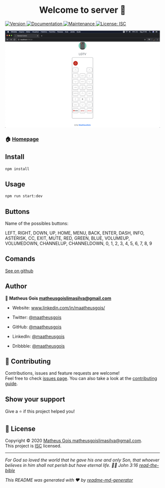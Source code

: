 <h1 align="center">Welcome to server 👋</h1>
<p>
  <a href="https://www.npmjs.com/package/server" target="_blank">
    <img alt="Version" src="https://img.shields.io/npm/v/server.svg">
  </a>
  <a href="https://github.com/MaatheusGois/LGTV-Controller#readme" target="_blank">
    <img alt="Documentation" src="https://img.shields.io/badge/documentation-yes-brightgreen.svg" />
  </a>
  <a href="https://github.com/MaatheusGois/LGTV-Controller/graphs/commit-activity" target="_blank">
    <img alt="Maintenance" src="https://img.shields.io/badge/Maintained%3F-yes-green.svg" />
  </a>
  <a href="https://github.com/MaatheusGois/LGTV-Controller/blob/master/LICENSE" target="_blank">
    <img alt="License: ISC" src="https://img.shields.io/github/license/MaatheusGois/server" />
  </a>
</p>

<p>
  <img alt="Preview" src="./preview.png">
</p>

### 🏠 [Homepage](https://github.com/MaatheusGois/LGTV-Controller#readme)

## Install

```sh
npm install
```

## Usage

```sh
npm run start:dev
```

## Buttons
Name of the possibles buttons: 
<p>
LEFT, RIGHT, DOWN, UP, HOME, MENU, BACK, ENTER, DASH, INFO, ASTERISK, CC, EXIT, MUTE, RED, GREEN, BLUE, VOLUMEUP, VOLUMEDOWN, CHANNELUP, CHANNELDOWN, 0, 1, 2, 3, 4, 5, 6, 7, 8, 9
<p>

## Comands

<a href="https://github.com/bendavid/aiopylgtv/blob/master/aiopylgtv/endpoints.py">See on github</a>

## Author

👤 **Matheus Gois <matheusgoislimasilva@gmail.com>**

- Website: www.linkedin.com/in/maatheusgois/

- Twitter: [@maatheusgois](https://twitter.com/maatheusgois)

- GitHub: [@maatheusgois](https://github.com/maatheusgois)

- LinkedIn: [@maatheusgois](https://linkedin.com/in/maatheusgois)

- Dribbble: [@maatheusgois](https://dribbble.com/maatheusgois)

## 🤝 Contributing

Contributions, issues and feature requests are welcome!<br />Feel free to check [issues page](https://github.com/MaatheusGois/LGTV-Controller/issues). You can also take a look at the [contributing guide](https://github.com/MaatheusGois/LGTV-Controller/blob/master/CONTRIBUTING.md).

## Show your support

Give a ⭐️ if this project helped you!

## 📝 License

Copyright © 2020 [Matheus Gois <matheusgoislimasilva@gmail.com>](https://github.com/MaatheusGois).<br />
This project is [ISC](https://github.com/MaatheusGois/LGTV-Controller/blob/master/LICENSE) licensed.

---

_For God so loved the world that he gave his one and only Son, that whoever believes in him shall not perish but have eternal life. 🙌🏻 John 3:16 [read-the-bible](https://biblia.com/bible/esv/john/3/16)_

_This README was generated with ❤️ by [readme-md-generator](https://github.com/kefranabg/readme-md-generator)_
